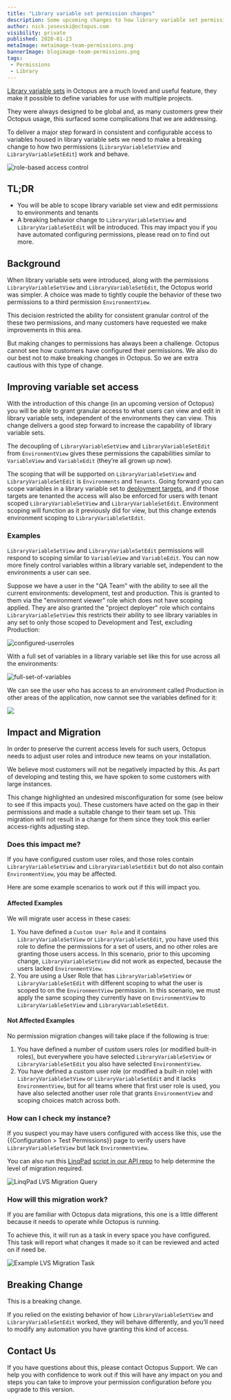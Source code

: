 ```yaml
---
title: "Library variable set permission changes"
description: Some upcoming changes to how library variable set permissions work
author: nick.josevski@octopus.com
visibility: private
published: 2020-01-23
metaImage: metaimage-team-permissions.png
bannerImage: blogimage-team-permissions.png
tags:
 - Permissions
 - Library
---
```


[Library variable sets](https://octopus.com/docs/deployment-process/variables/library-variable-sets) in Octopus are a much loved and useful feature, they make it possible to define variables for use with multiple projects.

They were always designed to be global and, as many customers grew their Octopus usage, this surfaced some complications that we are addressing.

To deliver a major step forward in consistent and configurable access to variables housed in library variable sets we need to make a breaking change to how two permissions (`LibraryVariableSetView` and `LibraryVariableSetEdit`) work and behave.

![role-based access control](blogimage-team-permissions.png)

## TL;DR
 - You will be able to scope library variable set view and edit permissions to environments and tenants
 - A breaking behavior change to  `LibraryVariableSetView` and `LibraryVariableSetEdit` will be introduced. This may impact you if you have automated configuring permissions, please read on to find out more.

## Background

When library variable sets were introduced, along with the permissions `LibraryVariableSetView` and `LibraryVariableSetEdit`, the Octopus world was simpler. A choice was made to tightly couple the behavior of these two permissions to a third permission `EnvironmentView`.

This decision restricted the ability for consistent granular control of the these two permissions, and many customers have requested we make improvements in this area.

But making changes to permissions has always been a challenge. Octopus cannot see how customers have configured their permissions. We also do our best not to make breaking changes in Octopus. So we are extra cautious with this type of change.

## Improving variable set access

With the introduction of this change (in an upcoming version of Octopus) you will be able to grant granular access to what users can view and edit in library variable sets, independent of the environments they can view. This change delivers a good step forward to increase the capability of library variable sets.

The decoupling of `LibraryVariableSetView` and `LibraryVariableSetEdit` from `EnvironmentView` gives these permissions the capabilities similar to `VariableView` and `VariableEdit` (they’re all grown up now).

The scoping that will be supported on `LibraryVariableSetView` and `LibraryVariableSetEdit` is `Environments` and `Tenants`. Going forward you can scope variables in a library variable set to [deployment targets](https://octopus.com/docs/infrastructure/deployment-targets), and if those targets are tenanted the access will also be enforced for users with tenant scoped `LibraryVariableSetView` and `LibraryVariableSetEdit`. Environment scoping will function as it previously did for view, but this change extends environment scoping to `LibraryVariableSetEdit`.

### Examples

`LibraryVariableSetView` and `LibraryVariableSetEdit` permissions will respond to scoping similar to `VariableView` and `VariableEdit`. You can now more finely control variables within a library variable set, independent to the environments a user can see.

Suppose we have a user in the "QA Team" with the ability to see all the current environments: development, test and production. This is granted to them via the "environment viewer" role which does not have scoping applied. They are also granted the "project deployer" role which contains `LibraryVariableSetView` this restricts their ability to see library variables in any set to only those scoped to Development and Test, excluding Production:

![configured-userroles](blogimage-configured-userroles.png)

With a full set of variables in a library variable set like this for use across all the environments:

![full-set-of-variables](blogimage-fullset-variables.png)

We can see the user who has access to an environment called Production in other areas of the application, now cannot see the variables defined for it:

![](blogimage-variables-for-restricted-user.png)

## Impact and Migration

In order to preserve the current access levels for such users, Octopus needs to adjust user roles and introduce new teams on your installation.

We believe most customers will not be negatively impacted by this. As part of developing and testing this, we have spoken to some customers with large instances.

This change highlighted an undesired misconfiguration for some (see below to see if this impacts you). These customers have acted on the gap in their permissions and made a suitable change to their team set up. This migration will not result in a change for them since they took this earlier access-rights adjusting step.

### Does this impact me?

If you have configured custom user roles, and those roles contain `LibraryVariableSetView` and `LibraryVariableSetEdit` but do not also contain `EnvironmentView`, you may be affected.

Here are some example scenarios to work out if this will impact you.

#### Affected Examples

We will migrate user access in these cases:

  1. You have defined a `Custom User Role` and it contains `LibraryVariableSetView` or `LibraryVariableSetEdit`, you have used this role to define the permissions for a set of users, and no other roles are granting those users access. In this scenario, prior to this upcoming change, `LibraryVariableSetView` did not work as expected, because the users lacked `EnvironmentView`.
  2. You are using a User Role that has `LibraryVariableSetView` or `LibraryVariableSetEdit` with different scoping to what the user is scoped to on the `EnvironmentView` permission. In this scenario, we must apply the same scoping they currently have on `EnvironmentView` to `LibraryVariableSetView` and `LibraryVariableSetEdit`.

#### Not Affected Examples

No permission migration changes will take place if the following is true:

  1. You have defined a number of custom users roles (or modified built-in roles), but everywhere you have selected `LibraryVariableSetView` or `LibraryVariableSetEdit` you also have selected `EnvironmentView`.
  2. You have defined a custom user role (or modified a built-in role) with `LibraryVariableSetView` or `LibraryVariableSetEdit` and it lacks `EnvironmentView`, but for all teams where that first user role is used, you have also selected another user role that grants `EnvironmentView` and scoping choices match across both.


### How can I check my instance?

If you suspect you may have users configured with access like this, use the {{Configuration > Test Permissions}} page to verify users have `LibraryVariableSetView` but lack `EnvironmentView`.

You can also run this [LinqPad](https://www.linqpad.net/) [script in our API repo](https://github.com/OctopusDeploy/OctopusDeploy-Api/blob/master/Octopus.Client/LINQPad/CheckMigratoinRequirementsForLvsChange.linq) to help determine the level of migration required.


![LinqPad LVS Migration Query](blogimage-linqpad-example-run.png)


### How will this migration work?

If you are familiar with Octopus data migrations, this one is a little different because it needs to operate while Octopus is running.

To achieve this, it will run as a task in every space you have configured. This task will report what changes it made so it can be reviewed and acted on if need be.

![Example LVS Migration Task](blogimage-lvs-migration-task.png)


## Breaking Change

This is a breaking change.

If you relied on the existing behavior of how `LibraryVariableSetView` and `LibraryVariableSetEdit` worked, they will behave differently, and you’ll need to modify any automation you have granting this kind of access.

## Contact Us

If you have questions about this, please contact Octopus Support. We can help you with confidence to work out if this will have any impact on you and steps you can take to improve your permission configuration before you upgrade to this version.
